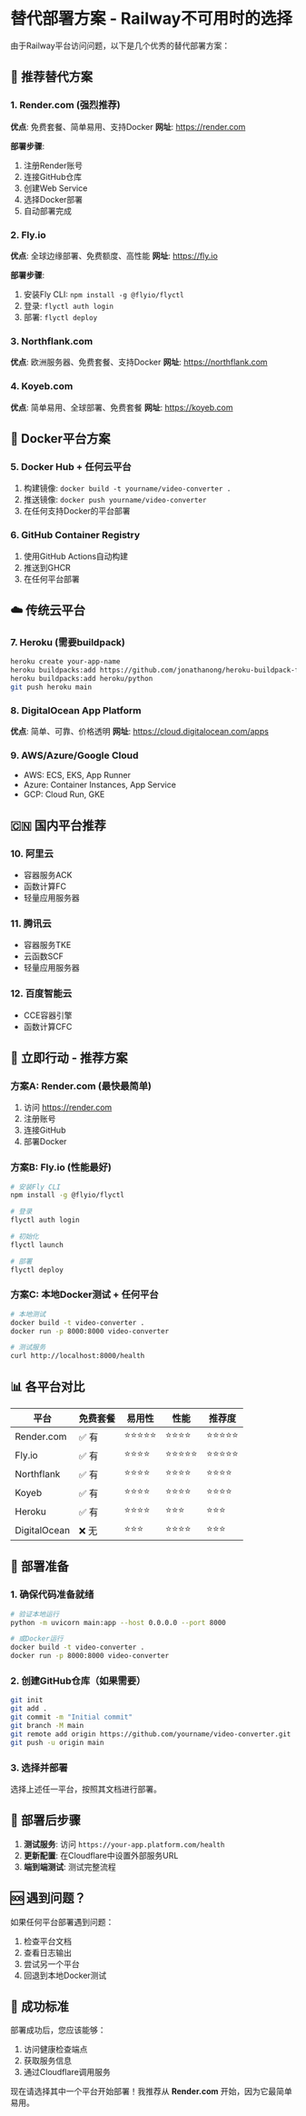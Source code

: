 # 替代部署方案 - Railway不可用时的选择

由于Railway平台访问问题，以下是几个优秀的替代部署方案：

## 🚀 推荐替代方案

### 1. **Render.com** (强烈推荐)
**优点**: 免费套餐、简单易用、支持Docker
**网址**: https://render.com

**部署步骤**:
1. 注册Render账号
2. 连接GitHub仓库
3. 创建Web Service
4. 选择Docker部署
5. 自动部署完成

### 2. **Fly.io**
**优点**: 全球边缘部署、免费额度、高性能
**网址**: https://fly.io

**部署步骤**:
1. 安装Fly CLI: `npm install -g @flyio/flyctl`
2. 登录: `flyctl auth login`
3. 部署: `flyctl deploy`

### 3. **Northflank.com**
**优点**: 欧洲服务器、免费套餐、支持Docker
**网址**: https://northflank.com

### 4. **Koyeb.com**
**优点**: 简单易用、全球部署、免费套餐
**网址**: https://koyeb.com

## 🐳 Docker平台方案

### 5. **Docker Hub + 任何云平台**
1. 构建镜像: `docker build -t yourname/video-converter .`
2. 推送镜像: `docker push yourname/video-converter`
3. 在任何支持Docker的平台部署

### 6. **GitHub Container Registry**
1. 使用GitHub Actions自动构建
2. 推送到GHCR
3. 在任何平台部署

## ☁️ 传统云平台

### 7. **Heroku** (需要buildpack)
```bash
heroku create your-app-name
heroku buildpacks:add https://github.com/jonathanong/heroku-buildpack-ffmpeg-latest.git
heroku buildpacks:add heroku/python
git push heroku main
```

### 8. **DigitalOcean App Platform**
**优点**: 简单、可靠、价格透明
**网址**: https://cloud.digitalocean.com/apps

### 9. **AWS/Azure/Google Cloud**
- AWS: ECS, EKS, App Runner
- Azure: Container Instances, App Service
- GCP: Cloud Run, GKE

## 🇨🇳 国内平台推荐

### 10. **阿里云**
- 容器服务ACK
- 函数计算FC
- 轻量应用服务器

### 11. **腾讯云**
- 容器服务TKE
- 云函数SCF
- 轻量应用服务器

### 12. **百度智能云**
- CCE容器引擎
- 函数计算CFC

## 🎯 立即行动 - 推荐方案

### 方案A: Render.com (最快最简单)
1. 访问 https://render.com
2. 注册账号
3. 连接GitHub
4. 部署Docker

### 方案B: Fly.io (性能最好)
```bash
# 安装Fly CLI
npm install -g @flyio/flyctl

# 登录
flyctl auth login

# 初始化
flyctl launch

# 部署
flyctl deploy
```

### 方案C: 本地Docker测试 + 任何平台
```bash
# 本地测试
docker build -t video-converter .
docker run -p 8000:8000 video-converter

# 测试服务
curl http://localhost:8000/health
```

## 📊 各平台对比

| 平台 | 免费套餐 | 易用性 | 性能 | 推荐度 |
|------|----------|--------|------|--------|
| Render.com | ✅ 有 | ⭐⭐⭐⭐⭐ | ⭐⭐⭐⭐ | ⭐⭐⭐⭐⭐ |
| Fly.io | ✅ 有 | ⭐⭐⭐⭐ | ⭐⭐⭐⭐⭐ | ⭐⭐⭐⭐⭐ |
| Northflank | ✅ 有 | ⭐⭐⭐⭐ | ⭐⭐⭐⭐ | ⭐⭐⭐⭐ |
| Koyeb | ✅ 有 | ⭐⭐⭐⭐ | ⭐⭐⭐⭐ | ⭐⭐⭐⭐ |
| Heroku | ✅ 有 | ⭐⭐⭐⭐ | ⭐⭐⭐ | ⭐⭐⭐ |
| DigitalOcean | ❌ 无 | ⭐⭐⭐ | ⭐⭐⭐⭐ | ⭐⭐⭐ |

## 🔧 部署准备

### 1. 确保代码准备就绪
```bash
# 验证本地运行
python -m uvicorn main:app --host 0.0.0.0 --port 8000

# 或Docker运行
docker build -t video-converter .
docker run -p 8000:8000 video-converter
```

### 2. 创建GitHub仓库（如果需要）
```bash
git init
git add .
git commit -m "Initial commit"
git branch -M main
git remote add origin https://github.com/yourname/video-converter.git
git push -u origin main
```

### 3. 选择并部署
选择上述任一平台，按照其文档进行部署。

## 📝 部署后步骤

1. **测试服务**: 访问 `https://your-app.platform.com/health`
2. **更新配置**: 在Cloudflare中设置外部服务URL
3. **端到端测试**: 测试完整流程

## 🆘 遇到问题？

如果任何平台部署遇到问题：
1. 检查平台文档
2. 查看日志输出
3. 尝试另一个平台
4. 回退到本地Docker测试

## 🎉 成功标准

部署成功后，您应该能够：
1. 访问健康检查端点
2. 获取服务信息
3. 通过Cloudflare调用服务

现在请选择其中一个平台开始部署！我推荐从 **Render.com** 开始，因为它最简单易用。
